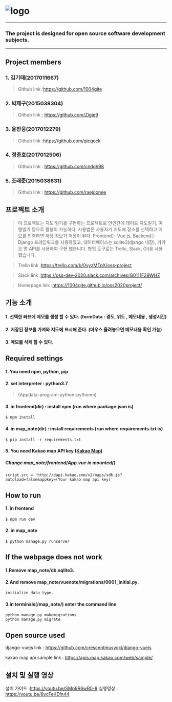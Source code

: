 ![logo](https://ifh.cc/g/5ZgIzu.png)
=
****
### The project is designed for open source software development subjects.
****
Project members
-
### 1. 김기태(2017011667)
   >Github link :<https://github.com/1004gite> 
### 2. 박제구(2015038304)
  >Github link : <https://github.com/Zigje9>   
### 3. 윤찬웅(2017012279)
  >Github link :<https://github.com/qicqock>
### 4. 정충호(2017012506)
  >Github link : <https://github.com/cndgh98>
### 5. 조래준(2015038631)
  >Github link : <https://github.com/raejoonee>

프로젝트 소개
-
   > 이 프로젝트는 지도 일기를 구현하는 프로젝트로 연인간에 데이트 지도일기, 여행일기 등으로 활용이 가능하다.
   > 사용법은 사용자가 지도에 장소를 선택하고 메모를 입력하면 해당 정보가 저장이 된다. 
   > Frontend는 Vue.js, Backend는 Django 프레임워크를 사용하였고, 데이터베이스는 sqlite3(django 내장), 카카오 맵 API를 사용하여 구현 했습니다.
   > 협업 도구로는 Trello, Slack, Git을 사용했습니다.
   
   > Trello link :<https://trello.com/b/0vyzMTpX/oss-project>
   
   > Slack link :<https://oss-dev-2020.slack.com/archives/G0111F29WHZ>
   
   >Homepage link :<https://1004gite.github.io/oss2020project/>
  
기능 소개
-
#### 1. 선택한 좌표에 메모를 생성 할 수 있다. (formData : 경도, 위도 , 메모내용 , 생성시간)
#### 2. 저장된 정보를 가져와 지도에 표시해 준다. (마우스 올려놓으면 메모내용 확인 가능)
#### 3. 메모를 삭제 할 수 있다.

   
   
Required settings
-
#### 1. You need npm, python, pip  
#### 2. set interpreter : python3.7
   >(Appdata-program-python-pythonm)
#### 3. in frontend(dir) : install npm     (run where package.json is)
    $ npm install
#### 4. in map_note(dir) : install requirements      (run where requirements.txt is)
    $ pip install -r requirements.txt
#### 5. You need Kakao map API key ([Kakao Map](https://apis.map.kakao.com/web/))
##### Change map_note/frontend/App.vue in mounted()
    script.src = 'http://dapi.kakao.com/v2/maps/sdk.js?autoload=false&appkey=(Your kakao map api key)'
    
How to run
-
#### 1. in frontend 
    $ npm run dev
#### 2. in map_note 
    $ python manage.py runserver
    
    
If the webpage does not work
-
#### 1.Remove map_note/db.sqlite3. 
#### 2.And remove map_note/vuenote/migrations/0001_initial.py.
    initialize data type.
#### 3.in terminals(/map_note/) enter the command line
    python manage.py makemigrations
    python manage.py migrate




Open source used
-

django-vuejs link : <https://github.com/crescentmusyoki/django-vuejs>

kakao map api sample link : <https://apis.map.kakao.com/web/sample/>

설치 및 실행 영상
-
설치 가이드 :<https://youtu.be/SMp9R6wR0-8>
실행영상 : <https://youtu.be/8ycFeKEfn44>
